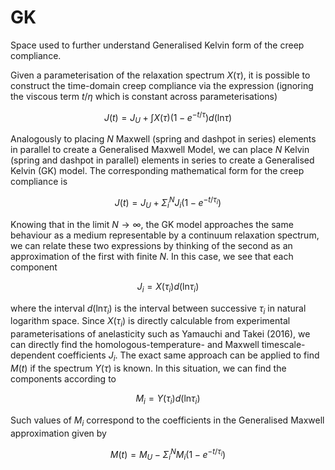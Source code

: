 # GK
Space used to further understand Generalised Kelvin form of the creep compliance.

Given a parameterisation of the relaxation spectrum $X(\tau)$, it is possible to construct the time-domain creep compliance via the expression (ignoring the viscous term $t/\eta$ which is constant across parameterisations)

$$ J(t) = J_U + \int X(\tau) (1 - e^{-t/\tau}) d (\text{ln} \tau) $$

Analogously to placing $N$ Maxwell (spring and dashpot in series) elements in parallel to create a Generalised Maxwell Model, we can place $N$ Kelvin (spring and dashpot in parallel) elements in series to create a Generalised Kelvin (GK) model. The corresponding mathematical form for the creep compliance is

$$ J(t) = J_U + \Sigma_i^N J_i (1 - e^{-t/\tau_i}) $$

Knowing that in the limit $N \rightarrow \infty$, the GK model approaches the same behaviour as a medium representable by a continuum relaxation spectrum, we can relate these two expressions by thinking of the second as an approximation of the first with finite $N$. In this case, we see that each component

$$ J_i = X(\tau_i) d (\text{ln} \tau_i) $$

where the interval $d (\text{ln} \tau_i)$ is the interval between successive $\tau_i$ in natural logarithm space. Since $X(\tau_i)$ is directly calculable from experimental parameterisations of anelasticity such as Yamauchi and Takei (2016), we can directly find the homologous-temperature- and Maxwell timescale- dependent coefficients $J_i$. The exact same approach can be applied to find $M(t)$ if the spectrum $Y(\tau)$ is known. In this situation, we can find the components according to

$$ M_i = Y(\tau_i) d (\text{ln} \tau_i) $$

Such values of $M_i$ correspond to the coefficients in the Generalised Maxwell approximation given by

$$ M(t) = M_U - \Sigma_i^N M_i (1 - e^{-t/\tau_i}) $$
